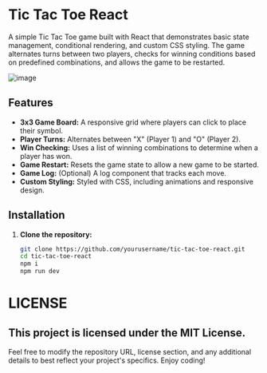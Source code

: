 # Tic Tac Toe React

A simple Tic Tac Toe game built with React that demonstrates basic state management, conditional rendering, and custom CSS styling. The game alternates turns between two players, checks for winning conditions based on predefined combinations, and allows the game to be restarted.

![image](https://github.com/user-attachments/assets/0ee05c35-c9d0-49d1-bb35-817f9b7e9800)

## Features

- **3x3 Game Board:** A responsive grid where players can click to place their symbol.
- **Player Turns:** Alternates between "X" (Player 1) and "O" (Player 2).
- **Win Checking:** Uses a list of winning combinations to determine when a player has won.
- **Game Restart:** Resets the game state to allow a new game to be started.
- **Game Log:** (Optional) A log component that tracks each move.
- **Custom Styling:** Styled with CSS, including animations and responsive design.

## Installation

1. **Clone the repository:**

   ```bash
   git clone https://github.com/yourusername/tic-tac-toe-react.git
   cd tic-tac-toe-react
   npm i
   npm run dev

# LICENSE
  This project is licensed under the MIT License.
---

Feel free to modify the repository URL, license section, and any additional details to best reflect your project's specifics. Enjoy coding!

